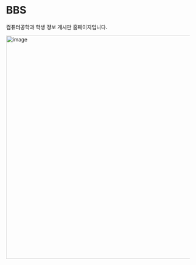 # BBS
컴퓨터공학과 학생 정보 게시판 홈페이지입니다.

<img width="612" alt="image" src="https://user-images.githubusercontent.com/43718982/226277514-560ff762-04b4-48f7-a543-b5524cf27b51.png">
